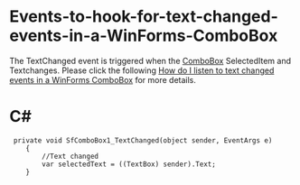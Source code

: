 # Events-to-hook-for-text-changed-events-in-a-WinForms-ComboBox
The TextChanged event is triggered when the [ComboBox](https://help.syncfusion.com/windowsforms/sfcombobox/gettingstarted?utm_medium=listing&utm_source=github-examples) SelectedItem and Textchanges. Please click the following [How do I listen to text changed events in a WinForms ComboBox]( https://www.syncfusion.com/kb/9578?utm_medium=listing&utm_source=github-examples) for more details.

# C#

     private void SfComboBox1_TextChanged(object sender, EventArgs e)
        {
            //Text changed
            var selectedText = ((TextBox) sender).Text;
        }
        

